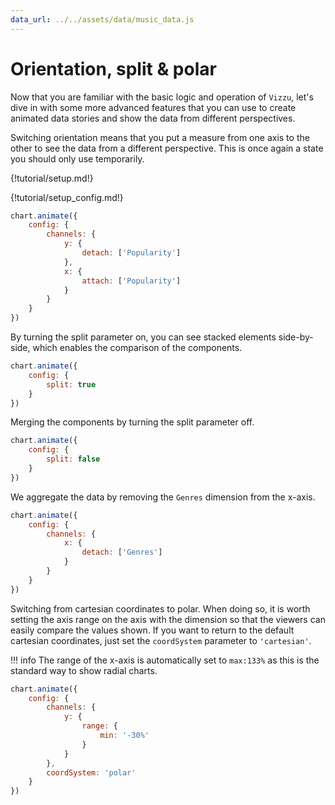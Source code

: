 ```yaml
---
data_url: ../../assets/data/music_data.js
---
```


# Orientation, split & polar

Now that you are familiar with the basic logic and operation of `Vizzu`, let's
dive in with some more advanced features that you can use to create animated
data stories and show the data from different perspectives.

Switching orientation means that you put a measure from one axis to the other to
see the data from a different perspective. This is once again a state you should
only use temporarily.

<div id="tutorial_01"></div>

{!tutorial/setup.md!}

{!tutorial/setup_config.md!}


```javascript
chart.animate({
    config: {
        channels: {
            y: {
                detach: ['Popularity']
            },
            x: {
                attach: ['Popularity']
            }
        }
    }
})
```

By turning the split parameter on, you can see stacked elements side-by-side,
which enables the comparison of the components.

<div id="tutorial_02"></div>

```javascript
chart.animate({
    config: {
        split: true
    }
})
```

Merging the components by turning the split parameter off.

<div id="tutorial_03"></div>

```javascript
chart.animate({
    config: {
        split: false
    }
})
```

We aggregate the data by removing the `Genres` dimension from the x-axis.

<div id="tutorial_04"></div>

```javascript
chart.animate({
    config: {
        channels: {
            x: {
                detach: ['Genres']
            }
        }
    }
})
```

Switching from cartesian coordinates to polar. When doing so, it is worth
setting the axis range on the axis with the dimension so that the viewers can
easily compare the values shown. If you want to return to the default cartesian
coordinates, just set the `coordSystem` parameter to `'cartesian'`.

!!! info
    The range of the x-axis is automatically set to `max:133%` as this is the
    standard way to show radial charts.

<div id="tutorial_05"></div>

```javascript
chart.animate({
    config: {
        channels: {
            y: {
                range: {
                    min: '-30%'
                }
            }
        },
        coordSystem: 'polar'
    }
})
```

<script src="../orientation_split_polar.js"></script>
